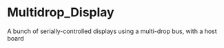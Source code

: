 # Multidrop_Display
A bunch of serially-controlled displays using a multi-drop bus, with a host board
